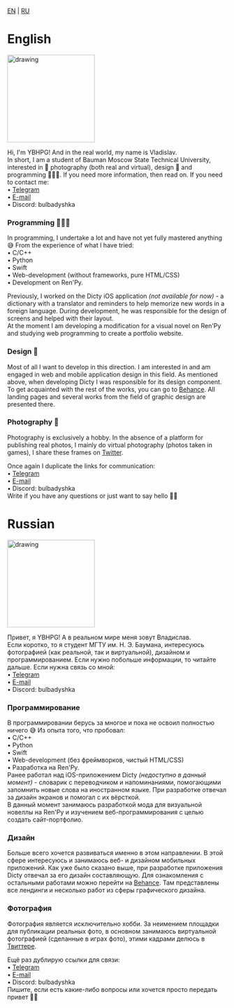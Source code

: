 [EN](#English) | [RU](#Russian)
# <a id="English"></a>English #

<img src="https://user-images.githubusercontent.com/70971642/159447232-0a10fe6e-a567-4d35-9456-a3fb7bdf3749.PNG" alt="drawing" width="200"/>

Hi, I'm YBHPG! And in the real world, my name is Vladislav.<br />
In short, I am a student of Bauman Moscow State Technical University, interested in 📸 photography (both real and virtual), design 🎨 and programming 👨🏼‍💻. If you need more information, then read on. If you need to contact me:<br />
     • [Telegram](https://t.me/bulbadyshka)<br />
     • [E-mail](mailto:birch-lychees.0@icloud.com)<br />
     • Discord: bulbadyshka<br />

### Programming 👨🏼‍💻
In programming, I undertake a lot and have not yet fully mastered anything 😅 From the experience of what I have tried: <br />
     • C/C++ <br />
     • Python <br />
     • Swift <br />
     • Web-development (without frameworks, pure HTML/CSS) <br />
     • Development on Ren'Py. <br />

Previously, I worked on the Dicty iOS application *(not available for now)* - a dictionary with a translator and reminders to help memorize new words in a foreign language. During development, he was responsible for the design of screens and helped with their layout. <br />
At the moment I am developing a modification for a visual novel on Ren'Py and studying web programming to create a portfolio website.

### Design 🎨
Most of all I want to develop in this direction. I am interested in and am engaged in web and mobile application design in this field. As mentioned above, when developing Dicty I was responsible for its design component. To get acquainted with the rest of the works, you can go to [Behance](https://www.behance.net/ybhpg). All landing pages and several works from the field of graphic design are presented there.

### Photography 📸
Photography is exclusively a hobby. In the absence of a platform for publishing real photos, I mainly do virtual photography (photos taken in games), I share these frames on [Twitter](https://www.twitter.com/gphby_gaming).


Once again I duplicate the links for communication: <br />
     • [Telegram](https://t.me/bulbadyshka)<br />
     • [E-mail](mailto:birch-lychees.0@icloud.com)<br />
     • Discord: bulbadyshka<br />
Write if you have any questions or just want to say hello 👋🏻



# <a id="Russian"></a>Russian #

<img src="https://user-images.githubusercontent.com/70971642/159447232-0a10fe6e-a567-4d35-9456-a3fb7bdf3749.PNG" alt="drawing" width="200"/>

Привет, я YBHPG! А в реальном мире меня зовут Владислав. <br />
Если коротко, то я студент МГТУ им. Н. Э. Баумана, интересуюсь фотографией (как реальной, так и виртуальной), дизайном и программированием. Если нужно побольше информации, то читайте дальше. Если нужна связь со мной: <br />
     • [Telegram](https://t.me/bulbadyshka)<br />
     • [E-mail](mailto:birch-lychees.0@icloud.com)<br />
     • Discord: bulbadyshka<br />

### Программирование
В программировании берусь за многое и пока не освоил полностью ничего 😅 Из опыта того, что пробовал: <br />
     • C/C++ <br />
     • Python <br />
     • Swift <br />
     • Web-development (без фреймворков, чистый HTML/CSS) <br />
     • Разработка на Ren'Py. <br />
Ранее работал над iOS-приложением Dicty *(недоступно в данный момент)* - словарик с переводчиком и напоминаниями, помогающими запомнить новые слова на иностранном языке. При разработке отвечал за дизайн экранов и помогал с их вёрсткой. <br />
В данный момент занимаюсь разработкой мода для визуальной новеллы на Ren'Py и изучением веб-программирования с целью создать сайт-портфолио. <br />

### Дизайн
Больше всего хочется развиваться именно в этом направлении. В этой сфере интересуюсь и занимаюсь веб- и дизайном мобильных приложений. Как уже было сказано выше, при разработке приложения Dicty отвечал за его дизайн составляющую. Для ознакомления с остальными работами можно перейти на [Behance](https://www.behance.net/ybhpg). Там представлены все лендинги и несколько работ из сферы графического дизайна. 

### Фотография
Фотография является исключительно хобби. За неимением площадки для публикации реальных фото, в основном занимаюсь виртуальной фотографией (сделанные в играх фото), этими кадрами делюсь в [Твиттере](https://www.twitter.com/gphby_gaming). 


Ещё раз дублирую ссылки для связи: <br />
     • [Telegram](https://t.me/bulbadyshka)<br />
     • [E-mail](mailto:birch-lychees.0@icloud.com)<br />
     • Discord: bulbadyshka<br />
Пишите, если есть какие-либо вопросы или хочется просто передать привет 👋🏻 

<!---
YBHPG/YBHPG is a ✨ special ✨ repository because its `README.md` (this file) appears on your GitHub profile.
You can click the Preview link to take a look at your changes.
--->
